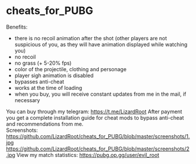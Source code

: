 # cheats_for_PUBG
Benefits: 
- there is no recoil animation after the shot (other players are not suspicious of you, as they will have animation displayed while watching you) 
- no recoil 
- no grass (+ 5-20% fps) 
- color of the projectile, clothing and personage 
- player sigh animation is disabled 
- bypasses anti-cheat 
- works at the time of loading 
- when you buy, you will receive constant updates from me in the mail, if necessary 

You can buy through my telegram: https://t.me/LizardRoot 
After payment you get a complete installation guide for cheat mods to bypass anti-cheat and recommendations from me. 
<br>
Screenshots: 
https://github.com/LizardRoot/cheats_for_PUBG/blob/master/screenshots/1.jpg
https://github.com/LizardRoot/cheats_for_PUBG/blob/master/screenshots/2.jpg
View my match statistics: https://pubg.op.gg/user/evil_root
